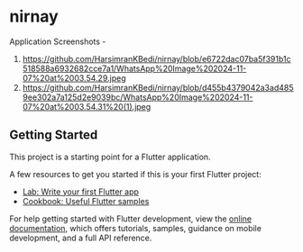 # nirnay

Application Screenshots - 
1. https://github.com/HarsimranKBedi/nirnay/blob/e6722dac07ba5f391b1c518588a6932682cce7a1/WhatsApp%20Image%202024-11-07%20at%2003.54.29.jpeg
2. https://github.com/HarsimranKBedi/nirnay/blob/d455b4379042a3ad4859ee302a7a125d2e9039bc/WhatsApp%20Image%202024-11-07%20at%2003.54.31%20(1).jpeg

## Getting Started

This project is a starting point for a Flutter application.

A few resources to get you started if this is your first Flutter project:

- [Lab: Write your first Flutter app](https://docs.flutter.dev/get-started/codelab)
- [Cookbook: Useful Flutter samples](https://docs.flutter.dev/cookbook)

For help getting started with Flutter development, view the
[online documentation](https://docs.flutter.dev/), which offers tutorials,
samples, guidance on mobile development, and a full API reference.
